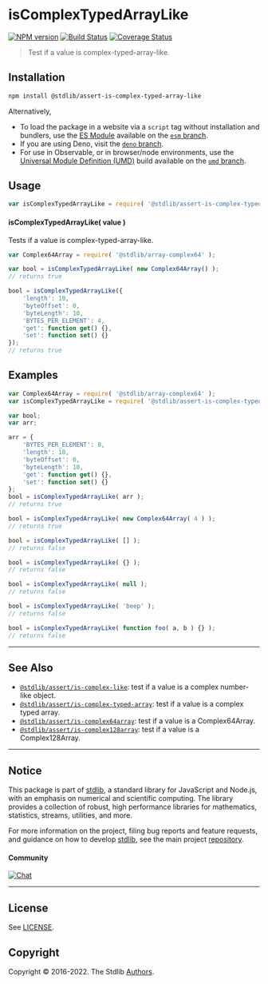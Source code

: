 <!--

@license Apache-2.0

Copyright (c) 2020 The Stdlib Authors.

Licensed under the Apache License, Version 2.0 (the "License");
you may not use this file except in compliance with the License.
You may obtain a copy of the License at

   http://www.apache.org/licenses/LICENSE-2.0

Unless required by applicable law or agreed to in writing, software
distributed under the License is distributed on an "AS IS" BASIS,
WITHOUT WARRANTIES OR CONDITIONS OF ANY KIND, either express or implied.
See the License for the specific language governing permissions and
limitations under the License.

-->

# isComplexTypedArrayLike

[![NPM version][npm-image]][npm-url] [![Build Status][test-image]][test-url] [![Coverage Status][coverage-image]][coverage-url] <!-- [![dependencies][dependencies-image]][dependencies-url] -->

> Test if a value is complex-typed-array-like.

<section class="installation">

## Installation

```bash
npm install @stdlib/assert-is-complex-typed-array-like
```

Alternatively,

-   To load the package in a website via a `script` tag without installation and bundlers, use the [ES Module][es-module] available on the [`esm` branch][esm-url].
-   If you are using Deno, visit the [`deno` branch][deno-url].
-   For use in Observable, or in browser/node environments, use the [Universal Module Definition (UMD)][umd] build available on the [`umd` branch][umd-url].

</section>

<section class="usage">

## Usage

```javascript
var isComplexTypedArrayLike = require( '@stdlib/assert-is-complex-typed-array-like' );
```

#### isComplexTypedArrayLike( value )

Tests if a value is complex-typed-array-like.

<!-- eslint-disable no-restricted-syntax, no-empty-function -->

```javascript
var Complex64Array = require( '@stdlib/array-complex64' );

var bool = isComplexTypedArrayLike( new Complex64Array() );
// returns true

bool = isComplexTypedArrayLike({
    'length': 10,
    'byteOffset': 0,
    'byteLength': 10,
    'BYTES_PER_ELEMENT': 4,
    'get': function get() {},
    'set': function set() {}
});
// returns true
```

</section>

<!-- /.usage -->

<section class="examples">

## Examples

<!-- eslint-disable no-restricted-syntax, no-empty-function, no-unused-vars -->

<!-- eslint no-undef: "error" -->

```javascript
var Complex64Array = require( '@stdlib/array-complex64' );
var isComplexTypedArrayLike = require( '@stdlib/assert-is-complex-typed-array-like' );

var bool;
var arr;

arr = {
    'BYTES_PER_ELEMENT': 8,
    'length': 10,
    'byteOffset': 0,
    'byteLength': 10,
    'get': function get() {},
    'set': function set() {}
};
bool = isComplexTypedArrayLike( arr );
// returns true

bool = isComplexTypedArrayLike( new Complex64Array( 4 ) );
// returns true

bool = isComplexTypedArrayLike( [] );
// returns false

bool = isComplexTypedArrayLike( {} );
// returns false

bool = isComplexTypedArrayLike( null );
// returns false

bool = isComplexTypedArrayLike( 'beep' );
// returns false

bool = isComplexTypedArrayLike( function foo( a, b ) {} );
// returns false
```

</section>

<!-- /.examples -->

<!-- Section for related `stdlib` packages. Do not manually edit this section, as it is automatically populated. -->

<section class="related">

* * *

## See Also

-   <span class="package-name">[`@stdlib/assert/is-complex-like`][@stdlib/assert/is-complex-like]</span><span class="delimiter">: </span><span class="description">test if a value is a complex number-like object.</span>
-   <span class="package-name">[`@stdlib/assert/is-complex-typed-array`][@stdlib/assert/is-complex-typed-array]</span><span class="delimiter">: </span><span class="description">test if a value is a complex typed array.</span>
-   <span class="package-name">[`@stdlib/assert/is-complex64array`][@stdlib/assert/is-complex64array]</span><span class="delimiter">: </span><span class="description">test if a value is a Complex64Array.</span>
-   <span class="package-name">[`@stdlib/assert/is-complex128array`][@stdlib/assert/is-complex128array]</span><span class="delimiter">: </span><span class="description">test if a value is a Complex128Array.</span>

</section>

<!-- /.related -->

<!-- Section for all links. Make sure to keep an empty line after the `section` element and another before the `/section` close. -->


<section class="main-repo" >

* * *

## Notice

This package is part of [stdlib][stdlib], a standard library for JavaScript and Node.js, with an emphasis on numerical and scientific computing. The library provides a collection of robust, high performance libraries for mathematics, statistics, streams, utilities, and more.

For more information on the project, filing bug reports and feature requests, and guidance on how to develop [stdlib][stdlib], see the main project [repository][stdlib].

#### Community

[![Chat][chat-image]][chat-url]

---

## License

See [LICENSE][stdlib-license].


## Copyright

Copyright &copy; 2016-2022. The Stdlib [Authors][stdlib-authors].

</section>

<!-- /.stdlib -->

<!-- Section for all links. Make sure to keep an empty line after the `section` element and another before the `/section` close. -->

<section class="links">

[npm-image]: http://img.shields.io/npm/v/@stdlib/assert-is-complex-typed-array-like.svg
[npm-url]: https://npmjs.org/package/@stdlib/assert-is-complex-typed-array-like

[test-image]: https://github.com/stdlib-js/assert-is-complex-typed-array-like/actions/workflows/test.yml/badge.svg?branch=main
[test-url]: https://github.com/stdlib-js/assert-is-complex-typed-array-like/actions/workflows/test.yml?query=branch:main

[coverage-image]: https://img.shields.io/codecov/c/github/stdlib-js/assert-is-complex-typed-array-like/main.svg
[coverage-url]: https://codecov.io/github/stdlib-js/assert-is-complex-typed-array-like?branch=main

<!--

[dependencies-image]: https://img.shields.io/david/stdlib-js/assert-is-complex-typed-array-like.svg
[dependencies-url]: https://david-dm.org/stdlib-js/assert-is-complex-typed-array-like/main

-->

[umd]: https://github.com/umdjs/umd
[es-module]: https://developer.mozilla.org/en-US/docs/Web/JavaScript/Guide/Modules

[deno-url]: https://github.com/stdlib-js/assert-is-complex-typed-array-like/tree/deno
[umd-url]: https://github.com/stdlib-js/assert-is-complex-typed-array-like/tree/umd
[esm-url]: https://github.com/stdlib-js/assert-is-complex-typed-array-like/tree/esm

[chat-image]: https://img.shields.io/gitter/room/stdlib-js/stdlib.svg
[chat-url]: https://gitter.im/stdlib-js/stdlib/

[stdlib]: https://github.com/stdlib-js/stdlib

[stdlib-authors]: https://github.com/stdlib-js/stdlib/graphs/contributors

[stdlib-license]: https://raw.githubusercontent.com/stdlib-js/assert-is-complex-typed-array-like/main/LICENSE

<!-- <related-links> -->

[@stdlib/assert/is-complex-like]: https://github.com/stdlib-js/assert-is-complex-like

[@stdlib/assert/is-complex-typed-array]: https://github.com/stdlib-js/assert-is-complex-typed-array

[@stdlib/assert/is-complex64array]: https://github.com/stdlib-js/assert-is-complex64array

[@stdlib/assert/is-complex128array]: https://github.com/stdlib-js/assert-is-complex128array

<!-- </related-links> -->

</section>

<!-- /.links -->
